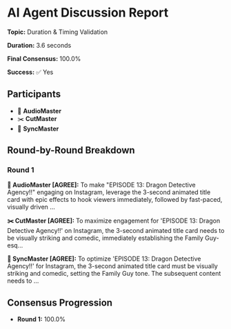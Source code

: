 # AI Agent Discussion Report

**Topic:** Duration & Timing Validation

**Duration:** 3.6 seconds

**Final Consensus:** 100.0%

**Success:** ✅ Yes

## Participants

- 🎵 **AudioMaster**
- ✂️ **CutMaster**
- 🎯 **SyncMaster**

## Round-by-Round Breakdown

### Round 1

**🎵 AudioMaster [AGREE]:** To make "EPISODE 13: Dragon Detective Agency!!" engaging on Instagram, leverage the 3-second animated title card with epic effects to hook viewers immediately, followed by fast-paced, visually driven ...

**✂️ CutMaster [AGREE]:** To maximize engagement for 'EPISODE 13: Dragon Detective Agency!!' on Instagram, the 3-second animated title card needs to be visually striking and comedic, immediately establishing the Family Guy-esq...

**🎯 SyncMaster [AGREE]:** To optimize 'EPISODE 13: Dragon Detective Agency!!' for Instagram, the 3-second animated title card must be visually striking and comedic, setting the Family Guy tone. The subsequent content needs to ...

## Consensus Progression

- **Round 1:** 100.0%
